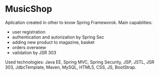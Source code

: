 # MusicShop
Aplication created in other to know Spring Frameworok.
Main capablities:
  - user registration 
  - authentication and autorization by Spring Sec
  - adding new product to magazine, basket
  - orders overwiew
  - validation by JSR 303
  
Used technologies: Java EE, Spring MVC, Spring Security, JSP, JSTL, JSR 303, JdbcTemplate, Maven, MySQL, HTML5, CSS, JS, BootStrap.
